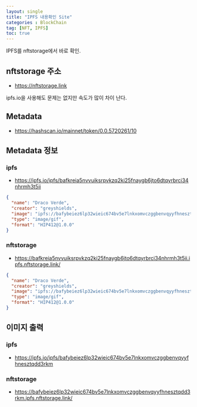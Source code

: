 ```yaml
---
layout: single
title: "IPFS 내용확인 Site"
categories : BlockChain
tag: [NFT, IPFS]
toc: true
---
```


IPFS를 nftstorage에서 바로 확인.

## nftstorage 주소
- https://nftstorage.link

ipfs.io을 사용해도 문제는 없지만 속도가 많이 차이 난다.

## Metadata
- https://hashscan.io/mainnet/token/0.0.5720261/10

## Metadata 정보
### ipfs
- https://ipfs.io/ipfs/bafkreia5nvvuiksrpvkzq2ki25fnaygb6jto6dtqyrbrci34nhrmh3t5ii

```json
{
  "name": "Draco Verde",
  "creator": "greyshields",
  "image": "ipfs://bafybeiez6lp32wieic674bv5e7lnkxomvczggbenvqyyfhnesztqdd3rkm",
  "type": "image/gif",
  "format": "HIP412@1.0.0"
}
```

### nftstorage
- https://bafkreia5nvvuiksrpvkzq2ki25fnaygb6jto6dtqyrbrci34nhrmh3t5ii.ipfs.nftstorage.link/

```json
{
  "name": "Draco Verde",
  "creator": "greyshields",
  "image": "ipfs://bafybeiez6lp32wieic674bv5e7lnkxomvczggbenvqyyfhnesztqdd3rkm",
  "type": "image/gif",
  "format": "HIP412@1.0.0"
}
```

## 이미지 출력
### ipfs
- https://ipfs.io/ipfs/bafybeiez6lp32wieic674bv5e7lnkxomvczggbenvqyyfhnesztqdd3rkm

### nftstorage
- https://bafybeiez6lp32wieic674bv5e7lnkxomvczggbenvqyyfhnesztqdd3rkm.ipfs.nftstorage.link/